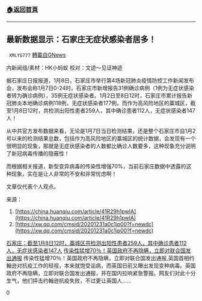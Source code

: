 ###  [:house:返回首頁](https://github.com/ourhimalayas/txt)
---

## 最新数据显示：石家庄无症状感染者居多！
` XMLYG777` [轉載自GNews](https://gnews.org/zh-hans/729754/)

内新闻组/素材：HK小蚂蚁 校对：文迹～见证神迹

据石家庄日报报道，1月8日，石家庄市举行第4场新冠肺炎疫情防控工作新闻发布会，发布会称1月7日0-24时，石家庄市新增报告31例确诊病例（1例为无症状感染者转为确诊病例），35例无症状感染者。1月2日至8日12时，石家庄市累计报告新冠肺炎本地确诊病例118例，无症状感染者177例。而作为高风险地区的藁城区，截至1月8日12时，共检测出阳性患者259人，其中确诊患者112人，无症状感染者147人！

从中共官方发布数据来看，无论是1月7日当日检测结果，还是整个石家庄市自1月2号以来的检测结果总数，包括作为高风险地区的藁城区的统计数据，会发现有一个很明显的现象，那就是无症状感染者的人数都比确诊人数要多，这种现象充分说明了新冠病毒传播的隐蔽性！

而根据相关报道，新型变异病毒的传染性增强70%，当前石家庄数据中透露的这种现象，实在是让人非常的不安和非常忧虑啊！

文章仅代表个人观点。

来源：

1. [https://china.huanqiu.com/article/41R29h1pwlA](https://china.huanqiu.com/article/41R29h1pwlA)
2. [https://xw.qq.com/cmsid/20201231a0c1jp00?f=newdc](https://xw.qq.com/cmsid/20201231a0c1jp00?f=newdc)


[石家庄：截至1月8日12时，藁城区共检测出阳性患者259人，其中确诊患者112人，无症状感染者147人](http://石家庄：截至1月8日12时，藁城区共检测出阳性患者259人，其中确诊患者112人，无症状感染者147人)
[传染性猛增70％！英国政府不再隐瞒，立即对联合国发出通报](http://传染性猛增70％！英国政府不再隐瞒，立即对联合国发出通报)
传染性猛增70％！英国政府不再隐瞒，立即对联合国发出通报,英国首相约翰逊对抗疫工作的轻视，本来就饱受诟病，而英国日前又曝出发现变种病毒。英国政府不再隐瞒，立即对联合国发出通报，并在国内拉响紧急警报。网友们对此十分生气，他们抨击约翰逊抗疫失败，不过更让英国人……

0
